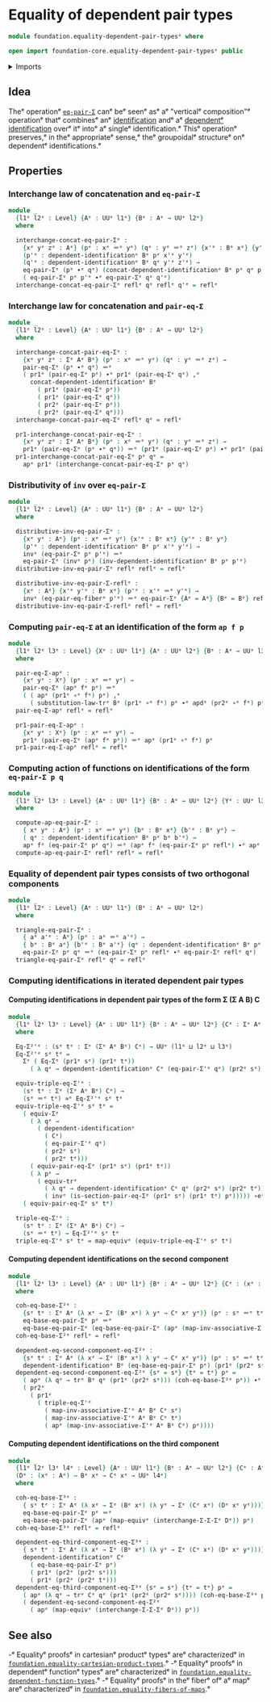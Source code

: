 # Equality of dependent pair types

```agda
module foundation.equality-dependent-pair-typesᵉ where

open import foundation-core.equality-dependent-pair-typesᵉ public
```

<details><summary>Imports</summary>

```agda
open import foundation.action-on-identifications-dependent-functionsᵉ
open import foundation.action-on-identifications-functionsᵉ
open import foundation.dependent-identificationsᵉ
open import foundation.dependent-pair-typesᵉ
open import foundation.transport-along-identificationsᵉ
open import foundation.type-arithmetic-dependent-pair-typesᵉ
open import foundation.universe-levelsᵉ

open import foundation-core.equivalencesᵉ
open import foundation-core.function-typesᵉ
open import foundation-core.functoriality-dependent-pair-typesᵉ
open import foundation-core.identity-typesᵉ
```

</details>

## Idea

Theᵉ operationᵉ [`eq-pair-Σ`](foundation-core.equality-dependent-pair-types.mdᵉ)
canᵉ beᵉ seenᵉ asᵉ aᵉ "verticalᵉ composition"ᵉ operationᵉ thatᵉ combinesᵉ anᵉ
[identification](foundation-core.identity-types.mdᵉ) andᵉ aᵉ
[dependentᵉ identification](foundation.dependent-identifications.mdᵉ) overᵉ itᵉ intoᵉ
aᵉ singleᵉ identification.ᵉ Thisᵉ operationᵉ preserves,ᵉ in theᵉ appropriateᵉ sense,ᵉ theᵉ
groupoidalᵉ structureᵉ onᵉ dependentᵉ identifications.ᵉ

## Properties

### Interchange law of concatenation and `eq-pair-Σ`

```agda
module _
  {l1ᵉ l2ᵉ : Level} {Aᵉ : UUᵉ l1ᵉ} {Bᵉ : Aᵉ → UUᵉ l2ᵉ}
  where

  interchange-concat-eq-pair-Σᵉ :
    {xᵉ yᵉ zᵉ : Aᵉ} (pᵉ : xᵉ ＝ᵉ yᵉ) (qᵉ : yᵉ ＝ᵉ zᵉ) {x'ᵉ : Bᵉ xᵉ} {y'ᵉ : Bᵉ yᵉ} {z'ᵉ : Bᵉ zᵉ} →
    (p'ᵉ : dependent-identificationᵉ Bᵉ pᵉ x'ᵉ y'ᵉ)
    (q'ᵉ : dependent-identificationᵉ Bᵉ qᵉ y'ᵉ z'ᵉ) →
    eq-pair-Σᵉ (pᵉ ∙ᵉ qᵉ) (concat-dependent-identificationᵉ Bᵉ pᵉ qᵉ p'ᵉ q'ᵉ) ＝ᵉ
    ( eq-pair-Σᵉ pᵉ p'ᵉ ∙ᵉ eq-pair-Σᵉ qᵉ q'ᵉ)
  interchange-concat-eq-pair-Σᵉ reflᵉ qᵉ reflᵉ q'ᵉ = reflᵉ
```

### Interchange law for concatenation and `pair-eq-Σ`

```agda
module _
  {l1ᵉ l2ᵉ : Level} {Aᵉ : UUᵉ l1ᵉ} {Bᵉ : Aᵉ → UUᵉ l2ᵉ}
  where

  interchange-concat-pair-eq-Σᵉ :
    {xᵉ yᵉ zᵉ : Σᵉ Aᵉ Bᵉ} (pᵉ : xᵉ ＝ᵉ yᵉ) (qᵉ : yᵉ ＝ᵉ zᵉ) →
    pair-eq-Σᵉ (pᵉ ∙ᵉ qᵉ) ＝ᵉ
    ( pr1ᵉ (pair-eq-Σᵉ pᵉ) ∙ᵉ pr1ᵉ (pair-eq-Σᵉ qᵉ) ,ᵉ
      concat-dependent-identificationᵉ Bᵉ
        ( pr1ᵉ (pair-eq-Σᵉ pᵉ))
        ( pr1ᵉ (pair-eq-Σᵉ qᵉ))
        ( pr2ᵉ (pair-eq-Σᵉ pᵉ))
        ( pr2ᵉ (pair-eq-Σᵉ qᵉ)))
  interchange-concat-pair-eq-Σᵉ reflᵉ qᵉ = reflᵉ

  pr1-interchange-concat-pair-eq-Σᵉ :
    {xᵉ yᵉ zᵉ : Σᵉ Aᵉ Bᵉ} (pᵉ : xᵉ ＝ᵉ yᵉ) (qᵉ : yᵉ ＝ᵉ zᵉ) →
    pr1ᵉ (pair-eq-Σᵉ (pᵉ ∙ᵉ qᵉ)) ＝ᵉ (pr1ᵉ (pair-eq-Σᵉ pᵉ) ∙ᵉ pr1ᵉ (pair-eq-Σᵉ qᵉ))
  pr1-interchange-concat-pair-eq-Σᵉ pᵉ qᵉ =
    apᵉ pr1ᵉ (interchange-concat-pair-eq-Σᵉ pᵉ qᵉ)
```

### Distributivity of `inv` over `eq-pair-Σ`

```agda
module _
  {l1ᵉ l2ᵉ : Level} {Aᵉ : UUᵉ l1ᵉ} {Bᵉ : Aᵉ → UUᵉ l2ᵉ}
  where

  distributive-inv-eq-pair-Σᵉ :
    {xᵉ yᵉ : Aᵉ} (pᵉ : xᵉ ＝ᵉ yᵉ) {x'ᵉ : Bᵉ xᵉ} {y'ᵉ : Bᵉ yᵉ}
    (p'ᵉ : dependent-identificationᵉ Bᵉ pᵉ x'ᵉ y'ᵉ) →
    invᵉ (eq-pair-Σᵉ pᵉ p'ᵉ) ＝ᵉ
    eq-pair-Σᵉ (invᵉ pᵉ) (inv-dependent-identificationᵉ Bᵉ pᵉ p'ᵉ)
  distributive-inv-eq-pair-Σᵉ reflᵉ reflᵉ = reflᵉ

  distributive-inv-eq-pair-Σ-reflᵉ :
    {xᵉ : Aᵉ} {x'ᵉ y'ᵉ : Bᵉ xᵉ} (p'ᵉ : x'ᵉ ＝ᵉ y'ᵉ) →
    invᵉ (eq-pair-eq-fiberᵉ p'ᵉ) ＝ᵉ eq-pair-Σᵉ {Aᵉ = Aᵉ} {Bᵉ = Bᵉ} reflᵉ (invᵉ p'ᵉ)
  distributive-inv-eq-pair-Σ-reflᵉ reflᵉ = reflᵉ
```

### Computing `pair-eq-Σ` at an identification of the form `ap f p`

```agda
module _
  {l1ᵉ l2ᵉ l3ᵉ : Level} {Xᵉ : UUᵉ l1ᵉ} {Aᵉ : UUᵉ l2ᵉ} {Bᵉ : Aᵉ → UUᵉ l3ᵉ} (fᵉ : Xᵉ → Σᵉ Aᵉ Bᵉ)
  where

  pair-eq-Σ-apᵉ :
    {xᵉ yᵉ : Xᵉ} (pᵉ : xᵉ ＝ᵉ yᵉ) →
    pair-eq-Σᵉ (apᵉ fᵉ pᵉ) ＝ᵉ
    ( ( apᵉ (pr1ᵉ ∘ᵉ fᵉ) pᵉ) ,ᵉ
      ( substitution-law-trᵉ Bᵉ (pr1ᵉ ∘ᵉ fᵉ) pᵉ ∙ᵉ apdᵉ (pr2ᵉ ∘ᵉ fᵉ) pᵉ))
  pair-eq-Σ-apᵉ reflᵉ = reflᵉ

  pr1-pair-eq-Σ-apᵉ :
    {xᵉ yᵉ : Xᵉ} (pᵉ : xᵉ ＝ᵉ yᵉ) →
    pr1ᵉ (pair-eq-Σᵉ (apᵉ fᵉ pᵉ)) ＝ᵉ apᵉ (pr1ᵉ ∘ᵉ fᵉ) pᵉ
  pr1-pair-eq-Σ-apᵉ reflᵉ = reflᵉ
```

### Computing action of functions on identifications of the form `eq-pair-Σ p q`

```agda
module _
  {l1ᵉ l2ᵉ l3ᵉ : Level} {Aᵉ : UUᵉ l1ᵉ} {Bᵉ : Aᵉ → UUᵉ l2ᵉ} {Yᵉ : UUᵉ l3ᵉ} (fᵉ : Σᵉ Aᵉ Bᵉ → Yᵉ)
  where

  compute-ap-eq-pair-Σᵉ :
    { xᵉ yᵉ : Aᵉ} (pᵉ : xᵉ ＝ᵉ yᵉ) {bᵉ : Bᵉ xᵉ} {b'ᵉ : Bᵉ yᵉ} →
    ( qᵉ : dependent-identificationᵉ Bᵉ pᵉ bᵉ b'ᵉ) →
    apᵉ fᵉ (eq-pair-Σᵉ pᵉ qᵉ) ＝ᵉ (apᵉ fᵉ (eq-pair-Σᵉ pᵉ reflᵉ) ∙ᵉ apᵉ (ev-pairᵉ fᵉ yᵉ) qᵉ)
  compute-ap-eq-pair-Σᵉ reflᵉ reflᵉ = reflᵉ
```

### Equality of dependent pair types consists of two orthogonal components

```agda
module _
  {l1ᵉ l2ᵉ : Level} {Aᵉ : UUᵉ l1ᵉ} (Bᵉ : Aᵉ → UUᵉ l2ᵉ)
  where

  triangle-eq-pair-Σᵉ :
    { aᵉ a'ᵉ : Aᵉ} (pᵉ : aᵉ ＝ᵉ a'ᵉ) →
    { bᵉ : Bᵉ aᵉ} {b'ᵉ : Bᵉ a'ᵉ} (qᵉ : dependent-identificationᵉ Bᵉ pᵉ bᵉ b'ᵉ) →
    eq-pair-Σᵉ pᵉ qᵉ ＝ᵉ (eq-pair-Σᵉ pᵉ reflᵉ ∙ᵉ eq-pair-Σᵉ reflᵉ qᵉ)
  triangle-eq-pair-Σᵉ reflᵉ qᵉ = reflᵉ
```

### Computing identifications in iterated dependent pair types

#### Computing identifications in dependent pair types of the form Σ (Σ A B) C

```agda
module _
  {l1ᵉ l2ᵉ l3ᵉ : Level} {Aᵉ : UUᵉ l1ᵉ} {Bᵉ : Aᵉ → UUᵉ l2ᵉ} {Cᵉ : Σᵉ Aᵉ Bᵉ → UUᵉ l3ᵉ}
  where

  Eq-Σ²'ᵉ : (sᵉ tᵉ : Σᵉ (Σᵉ Aᵉ Bᵉ) Cᵉ) → UUᵉ (l1ᵉ ⊔ l2ᵉ ⊔ l3ᵉ)
  Eq-Σ²'ᵉ sᵉ tᵉ =
    Σᵉ ( Eq-Σᵉ (pr1ᵉ sᵉ) (pr1ᵉ tᵉ))
      ( λ qᵉ → dependent-identificationᵉ Cᵉ (eq-pair-Σ'ᵉ qᵉ) (pr2ᵉ sᵉ) (pr2ᵉ tᵉ))

  equiv-triple-eq-Σ'ᵉ :
    (sᵉ tᵉ : Σᵉ (Σᵉ Aᵉ Bᵉ) Cᵉ) →
    (sᵉ ＝ᵉ tᵉ) ≃ᵉ Eq-Σ²'ᵉ sᵉ tᵉ
  equiv-triple-eq-Σ'ᵉ sᵉ tᵉ =
    ( equiv-Σᵉ
      ( λ qᵉ →
        ( dependent-identificationᵉ
          ( Cᵉ)
          ( eq-pair-Σ'ᵉ qᵉ)
          ( pr2ᵉ sᵉ)
          ( pr2ᵉ tᵉ)))
      ( equiv-pair-eq-Σᵉ (pr1ᵉ sᵉ) (pr1ᵉ tᵉ))
      ( λ pᵉ →
        ( equiv-trᵉ
          ( λ qᵉ → dependent-identificationᵉ Cᵉ qᵉ (pr2ᵉ sᵉ) (pr2ᵉ tᵉ))
          ( invᵉ (is-section-pair-eq-Σᵉ (pr1ᵉ sᵉ) (pr1ᵉ tᵉ) pᵉ))))) ∘eᵉ
    ( equiv-pair-eq-Σᵉ sᵉ tᵉ)

  triple-eq-Σ'ᵉ :
    (sᵉ tᵉ : Σᵉ (Σᵉ Aᵉ Bᵉ) Cᵉ) →
    (sᵉ ＝ᵉ tᵉ) → Eq-Σ²'ᵉ sᵉ tᵉ
  triple-eq-Σ'ᵉ sᵉ tᵉ = map-equivᵉ (equiv-triple-eq-Σ'ᵉ sᵉ tᵉ)
```

#### Computing dependent identifications on the second component

```agda
module _
  {l1ᵉ l2ᵉ l3ᵉ : Level} {Aᵉ : UUᵉ l1ᵉ} {Bᵉ : Aᵉ → UUᵉ l2ᵉ} {Cᵉ : (xᵉ : Aᵉ) → Bᵉ xᵉ → UUᵉ l3ᵉ}
  where

  coh-eq-base-Σ²ᵉ :
    {sᵉ tᵉ : Σᵉ Aᵉ (λ xᵉ → Σᵉ (Bᵉ xᵉ) λ yᵉ → Cᵉ xᵉ yᵉ)} (pᵉ : sᵉ ＝ᵉ tᵉ) →
    eq-base-eq-pair-Σᵉ pᵉ ＝ᵉ
    eq-base-eq-pair-Σᵉ (eq-base-eq-pair-Σᵉ (apᵉ (map-inv-associative-Σ'ᵉ Aᵉ Bᵉ Cᵉ) pᵉ))
  coh-eq-base-Σ²ᵉ reflᵉ = reflᵉ

  dependent-eq-second-component-eq-Σ²ᵉ :
    {sᵉ tᵉ : Σᵉ Aᵉ (λ xᵉ → Σᵉ (Bᵉ xᵉ) λ yᵉ → Cᵉ xᵉ yᵉ)} (pᵉ : sᵉ ＝ᵉ tᵉ) →
    dependent-identificationᵉ Bᵉ (eq-base-eq-pair-Σᵉ pᵉ) (pr1ᵉ (pr2ᵉ sᵉ)) (pr1ᵉ (pr2ᵉ tᵉ))
  dependent-eq-second-component-eq-Σ²ᵉ {sᵉ = sᵉ} {tᵉ = tᵉ} pᵉ =
    ( apᵉ (λ qᵉ → trᵉ Bᵉ qᵉ (pr1ᵉ (pr2ᵉ sᵉ))) (coh-eq-base-Σ²ᵉ pᵉ)) ∙ᵉ
    ( pr2ᵉ
      ( pr1ᵉ
        ( triple-eq-Σ'ᵉ
          ( map-inv-associative-Σ'ᵉ Aᵉ Bᵉ Cᵉ sᵉ)
          ( map-inv-associative-Σ'ᵉ Aᵉ Bᵉ Cᵉ tᵉ)
          ( apᵉ (map-inv-associative-Σ'ᵉ Aᵉ Bᵉ Cᵉ) pᵉ))))
```

#### Computing dependent identifications on the third component

```agda
module _
  {l1ᵉ l2ᵉ l3ᵉ l4ᵉ : Level} {Aᵉ : UUᵉ l1ᵉ} {Bᵉ : Aᵉ → UUᵉ l2ᵉ} {Cᵉ : Aᵉ → UUᵉ l3ᵉ}
  (Dᵉ : (xᵉ : Aᵉ) → Bᵉ xᵉ → Cᵉ xᵉ → UUᵉ l4ᵉ)
  where

  coh-eq-base-Σ³ᵉ :
    { sᵉ tᵉ : Σᵉ Aᵉ (λ xᵉ → Σᵉ (Bᵉ xᵉ) (λ yᵉ → Σᵉ (Cᵉ xᵉ) (Dᵉ xᵉ yᵉ)))} (pᵉ : sᵉ ＝ᵉ tᵉ) →
    eq-base-eq-pair-Σᵉ pᵉ ＝ᵉ
    eq-base-eq-pair-Σᵉ (apᵉ (map-equivᵉ (interchange-Σ-Σ-Σᵉ Dᵉ)) pᵉ)
  coh-eq-base-Σ³ᵉ reflᵉ = reflᵉ

  dependent-eq-third-component-eq-Σ³ᵉ :
    { sᵉ tᵉ : Σᵉ Aᵉ (λ xᵉ → Σᵉ (Bᵉ xᵉ) (λ yᵉ → Σᵉ (Cᵉ xᵉ) (Dᵉ xᵉ yᵉ)))} (pᵉ : sᵉ ＝ᵉ tᵉ) →
    dependent-identificationᵉ Cᵉ
      ( eq-base-eq-pair-Σᵉ pᵉ)
      ( pr1ᵉ (pr2ᵉ (pr2ᵉ sᵉ)))
      ( pr1ᵉ (pr2ᵉ (pr2ᵉ tᵉ)))
  dependent-eq-third-component-eq-Σ³ᵉ {sᵉ = sᵉ} {tᵉ = tᵉ} pᵉ =
    ( apᵉ (λ qᵉ → trᵉ Cᵉ qᵉ (pr1ᵉ (pr2ᵉ (pr2ᵉ sᵉ)))) (coh-eq-base-Σ³ᵉ pᵉ)) ∙ᵉ
    ( dependent-eq-second-component-eq-Σ²ᵉ
      ( apᵉ (map-equivᵉ (interchange-Σ-Σ-Σᵉ Dᵉ)) pᵉ))
```

## See also

-ᵉ Equalityᵉ proofsᵉ in cartesianᵉ productᵉ typesᵉ areᵉ characterizedᵉ in
  [`foundation.equality-cartesian-product-types`](foundation.equality-cartesian-product-types.md).ᵉ
-ᵉ Equalityᵉ proofsᵉ in dependentᵉ functionᵉ typesᵉ areᵉ characterizedᵉ in
  [`foundation.equality-dependent-function-types`](foundation.equality-dependent-function-types.md).ᵉ
-ᵉ Equalityᵉ proofsᵉ in theᵉ fiberᵉ ofᵉ aᵉ mapᵉ areᵉ characterizedᵉ in
  [`foundation.equality-fibers-of-maps`](foundation.equality-fibers-of-maps.md).ᵉ